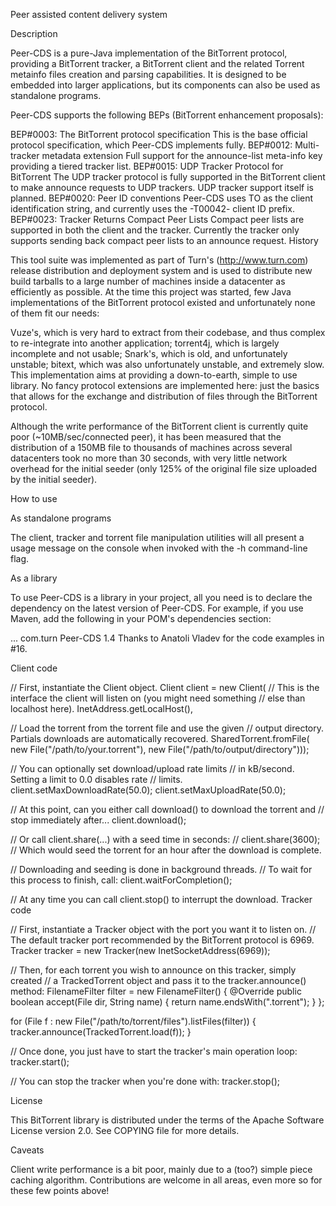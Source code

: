 
Peer assisted content delivery system

Description

Peer-CDS is a pure-Java implementation of the BitTorrent protocol, providing a BitTorrent tracker, a BitTorrent client and the related Torrent metainfo files creation and parsing capabilities. It is designed to be embedded into larger applications, but its components can also be used as standalone programs.

Peer-CDS supports the following BEPs (BitTorrent enhancement proposals):

BEP#0003: The BitTorrent protocol specification
This is the base official protocol specification, which Peer-CDS implements fully.
BEP#0012: Multi-tracker metadata extension
Full support for the announce-list meta-info key providing a tiered tracker list.
BEP#0015: UDP Tracker Protocol for BitTorrent
The UDP tracker protocol is fully supported in the BitTorrent client to make announce requests to UDP trackers. UDP tracker support itself is planned.
BEP#0020: Peer ID conventions
Peer-CDS uses TO as the client identification string, and currently uses the -T00042- client ID prefix.
BEP#0023: Tracker Returns Compact Peer Lists
Compact peer lists are supported in both the client and the tracker. Currently the tracker only supports sending back compact peer lists to an announce request.
History

This tool suite was implemented as part of Turn's (http://www.turn.com) release distribution and deployment system and is used to distribute new build tarballs to a large number of machines inside a datacenter as efficiently as possible. At the time this project was started, few Java implementations of the BitTorrent protocol existed and unfortunately none of them fit our needs:

Vuze's, which is very hard to extract from their codebase, and thus complex to re-integrate into another application;
torrent4j, which is largely incomplete and not usable;
Snark's, which is old, and unfortunately unstable;
bitext, which was also unfortunately unstable, and extremely slow.
This implementation aims at providing a down-to-earth, simple to use library. No fancy protocol extensions are implemented here: just the basics that allows for the exchange and distribution of files through the BitTorrent protocol.

Although the write performance of the BitTorrent client is currently quite poor (~10MB/sec/connected peer), it has been measured that the distribution of a 150MB file to thousands of machines across several datacenters took no more than 30 seconds, with very little network overhead for the initial seeder (only 125% of the original file size uploaded by the initial seeder).

How to use

As standalone programs

The client, tracker and torrent file manipulation utilities will all present a usage message on the console when invoked with the -h command-line flag.

As a library

To use Peer-CDS is a library in your project, all you need is to declare the dependency on the latest version of Peer-CDS. For example, if you use Maven, add the following in your POM's dependencies section:

  <dependencies>
    ...
    <dependency>
      <groupId>com.turn</groupId>
      <artifactId>Peer-CDS</artifactId>
      <version>1.4</version>
    </dependency>
  </dependencies>
Thanks to Anatoli Vladev for the code examples in #16.

Client code

// First, instantiate the Client object.
Client client = new Client(
  // This is the interface the client will listen on (you might need something
  // else than localhost here).
  InetAddress.getLocalHost(),

  // Load the torrent from the torrent file and use the given
  // output directory. Partials downloads are automatically recovered.
  SharedTorrent.fromFile(
    new File("/path/to/your.torrent"),
    new File("/path/to/output/directory")));

// You can optionally set download/upload rate limits
// in kB/second. Setting a limit to 0.0 disables rate
// limits.
client.setMaxDownloadRate(50.0);
client.setMaxUploadRate(50.0);

// At this point, can you either call download() to download the torrent and
// stop immediately after...
client.download();

// Or call client.share(...) with a seed time in seconds:
// client.share(3600);
// Which would seed the torrent for an hour after the download is complete.

// Downloading and seeding is done in background threads.
// To wait for this process to finish, call:
client.waitForCompletion();

// At any time you can call client.stop() to interrupt the download.
Tracker code

// First, instantiate a Tracker object with the port you want it to listen on.
// The default tracker port recommended by the BitTorrent protocol is 6969.
Tracker tracker = new Tracker(new InetSocketAddress(6969));

// Then, for each torrent you wish to announce on this tracker, simply created
// a TrackedTorrent object and pass it to the tracker.announce() method:
FilenameFilter filter = new FilenameFilter() {
  @Override
  public boolean accept(File dir, String name) {
    return name.endsWith(".torrent");
  }
};

for (File f : new File("/path/to/torrent/files").listFiles(filter)) {
  tracker.announce(TrackedTorrent.load(f));
}

// Once done, you just have to start the tracker's main operation loop:
tracker.start();

// You can stop the tracker when you're done with:
tracker.stop();

License

This BitTorrent library is distributed under the terms of the Apache Software License version 2.0. See COPYING file for more details.


Caveats

Client write performance is a bit poor, mainly due to a (too?) simple piece caching algorithm.
Contributions are welcome in all areas, even more so for these few points above!